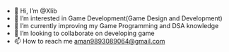 - 👋 Hi, I’m @Xlib
- 👀 I’m interested in Game Development(Game Design and Development)
- 🌱 I’m currently improving my Game Programming and DSA knowledge
- 💞️ I’m looking to collaborate on developing game
- 📫 How to reach me aman9893089064@gmail.com

<!---
xlibraries/xlibraries is a ✨ special ✨ repository because its `README.md` (this file) appears on your GitHub profile.
You can click the Preview link to take a look at your changes.
--->
